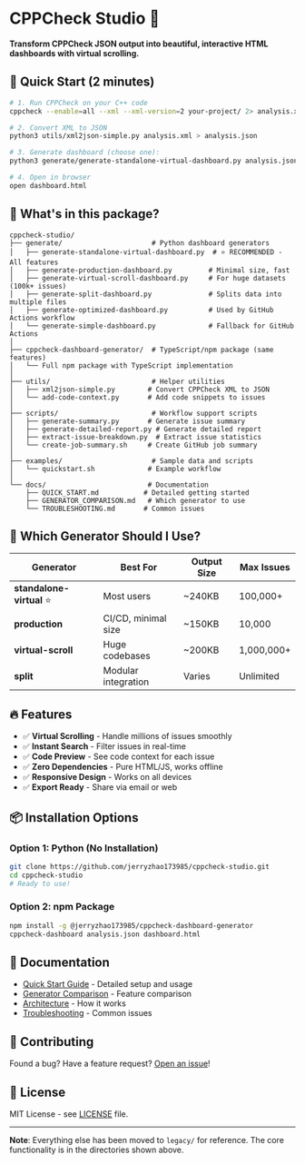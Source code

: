# CPPCheck Studio 🎯

**Transform CPPCheck JSON output into beautiful, interactive HTML dashboards with virtual scrolling.**

## 🚀 Quick Start (2 minutes)

```bash
# 1. Run CPPCheck on your C++ code
cppcheck --enable=all --xml --xml-version=2 your-project/ 2> analysis.xml

# 2. Convert XML to JSON
python3 utils/xml2json-simple.py analysis.xml > analysis.json

# 3. Generate dashboard (choose one):
python3 generate/generate-standalone-virtual-dashboard.py analysis.json dashboard.html

# 4. Open in browser
open dashboard.html
```

## 📁 What's in this package?

```
cppcheck-studio/
├── generate/                      # Python dashboard generators
│   ├── generate-standalone-virtual-dashboard.py  # ⭐ RECOMMENDED - All features
│   ├── generate-production-dashboard.py         # Minimal size, fast
│   ├── generate-virtual-scroll-dashboard.py     # For huge datasets (100k+ issues)  
│   ├── generate-split-dashboard.py              # Splits data into multiple files
│   ├── generate-optimized-dashboard.py          # Used by GitHub Actions workflow
│   └── generate-simple-dashboard.py             # Fallback for GitHub Actions
│
├── cppcheck-dashboard-generator/  # TypeScript/npm package (same features)
│   └── Full npm package with TypeScript implementation
│
├── utils/                         # Helper utilities
│   ├── xml2json-simple.py        # Convert CPPCheck XML to JSON
│   └── add-code-context.py       # Add code snippets to issues
│
├── scripts/                       # Workflow support scripts
│   ├── generate-summary.py       # Generate issue summary
│   ├── generate-detailed-report.py # Generate detailed report
│   ├── extract-issue-breakdown.py  # Extract issue statistics
│   └── create-job-summary.sh     # Create GitHub job summary
│
├── examples/                      # Sample data and scripts
│   └── quickstart.sh             # Example workflow
│
└── docs/                         # Documentation
    ├── QUICK_START.md           # Detailed getting started
    ├── GENERATOR_COMPARISON.md   # Which generator to use
    └── TROUBLESHOOTING.md       # Common issues
```

## 🎯 Which Generator Should I Use?

| Generator | Best For | Output Size | Max Issues |
|-----------|----------|-------------|------------|
| **standalone-virtual** ⭐ | Most users | ~240KB | 100,000+ |
| **production** | CI/CD, minimal size | ~150KB | 10,000 |
| **virtual-scroll** | Huge codebases | ~200KB | 1,000,000+ |
| **split** | Modular integration | Varies | Unlimited |

## 🔥 Features

- ✅ **Virtual Scrolling** - Handle millions of issues smoothly
- ✅ **Instant Search** - Filter issues in real-time
- ✅ **Code Preview** - See code context for each issue
- ✅ **Zero Dependencies** - Pure HTML/JS, works offline
- ✅ **Responsive Design** - Works on all devices
- ✅ **Export Ready** - Share via email or web

## 📦 Installation Options

### Option 1: Python (No Installation)
```bash
git clone https://github.com/jerryzhao173985/cppcheck-studio.git
cd cppcheck-studio
# Ready to use!
```

### Option 2: npm Package
```bash
npm install -g @jerryzhao173985/cppcheck-dashboard-generator
cppcheck-dashboard analysis.json dashboard.html
```

## 📖 Documentation

- [Quick Start Guide](docs/QUICK_START.md) - Detailed setup and usage
- [Generator Comparison](docs/GENERATOR_COMPARISON.md) - Feature comparison  
- [Architecture](docs/ARCHITECTURE.md) - How it works
- [Troubleshooting](docs/TROUBLESHOOTING.md) - Common issues

## 🤝 Contributing

Found a bug? Have a feature request? [Open an issue](https://github.com/jerryzhao173985/cppcheck-studio/issues)!

## 📄 License

MIT License - see [LICENSE](LICENSE) file.

---

**Note**: Everything else has been moved to `legacy/` for reference. The core functionality is in the directories shown above.